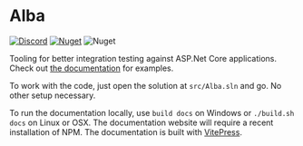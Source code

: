 # Alba

[![Discord](https://img.shields.io/discord/1074998995086225460?color=blue&label=Chat%20on%20Discord)](https://discord.com/channels/1074998995086225460/)
[![Nuget](https://img.shields.io/nuget/v/alba)](https://www.nuget.org/packages/Alba/)
![Nuget](https://img.shields.io/nuget/dt/alba)

Tooling for better integration testing against ASP.Net Core applications. Check out [the documentation](https://jasperfx.github.io/alba) for examples.

To work with the code, just open the solution at `src/Alba.sln` and go. No other setup necessary.

To run the documentation locally, use `build docs` on Windows or `./build.sh docs` on Linux or OSX. The documentation website will require
a recent installation of NPM. The documentation is built with [VitePress](https://vitepress.vuejs.org/).




